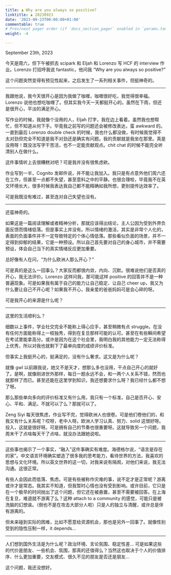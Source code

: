 ```yaml
---
title: ♟️ Why are you always so positive?
linktitle: ♟️ 20230923
date: '2023-09-23T00:00:00+01:00'
commentable: true
# Prev/next pager order (if `docs_section_pager` enabled in `params.toml`)
weight: -4

---
```


September 23th, 2023

今天是周六，但下午被抓去 scipark 和 Eljah 和 Lorenzo 写 HCF 的 interview 作业。Lorenzo 打招呼我说 fantastic，他问我 “Why are you always so positive?” 

这个问题突然变得有预见性起来，之后发生了一系列相关事件，但挺神奇的。

---

我跟他说，我今天很开心是因为我做了咖喱，咖喱很好吃，我觉得很幸福。Lorenzo 说他也想吃咖喱了。但其实我今天一天都挺开心的。虽然在下雨，但还是很开心，平淡的满足开心。

写作业的时候，我就像个没用的人，Eljah 打字，我在边上看着。虽然我也想帮忙，但不知道从何下手。毕竟我之前写的问题还会被修改表达，蛮 awkward 的。一直到最后 Lorenzo double check 的时候，我也什么都没做，有时候我觉得不太对劲但完全不知道是我不对劲还是确实有问题。我的贡献就是我坐在那里。真是没用呀！既没法写字干苦活，也不一定能贡献观点。chit chat 的时候不能完全听清别人在做什么。

这件事情听上去很糟糕对吧？可是我并没有很焦虑欸。

作业写到一半，Cognito 发邮件说，并不能让我加入。我只是有点意外他们周六还在工作，但甚至一点都不失望，甚至意料之中的平静。也很合理啦，毕竟我不在英文环境长大，很多时候我表达我自己都不能精确如我所想，更别提传达效率了。

可是我既没有难过，甚至连对自己失望也没有。

---

还蛮神奇的。

如果这是一篇阅读理解或者精神分析，那就应该得出结论，主人公因为受到外界负面反馈而情绪低落。但是事实上并没有。所以情绪的激活，其实是非常个人化的，表面的负面事件并不一定导致特定的个体心情低落。那些看似负面的场景，并不一定得到抑郁的结果，它是一种预设。所以自己首先要对自己的身心城市，并不需要预设，体会自己当下的真实情绪反应更加重要。

总好像有人在问，“为什么欧洲人那么开心？”

可是真的是这么一回事么？大家反而都很内敛，内向、沉默。很难说他们是否真的开心，我无法评价。Lorenzo 这样问我，那可能这样 positive 的回答并不是一种普遍现象。可是如果我有属于自己的能力让自己稳定、让自己 cheer up，我又为什么要让自己不开心呢？如果我不开心，我亲爱的爸爸妈妈可是会心碎的呀。

可是我开心的来源是什么呢？

---

这里的生活顺利么？

细数以上事件，学业社交完全不能称上得心应手，甚至稍微有点 struggle。在没有任何方面能称得上一枝独秀，得到在复旦那样可能的认可。甚至在有些瞬间希望在考试里能拿高分。或许是因为在这个社会里，我明白我的其他能力一定无法称得上优秀，所以对我也就剩下了最单向度的成绩评价标准。

但事实上我挺开心的，挺满足的，没有什么奢求。这又是为什么呢？

就像 gwl 以前跟我说，她又不是天才，想那么多也没用，干点自己开心的就好了。是啊，就像刚进世外那样，每日一题永远不会，和一两个人关系不错，然而也就那样了而已。甚至还能在这里学到知识，我还想要求什么呀？我已经什么都不想了呀。

那么那些单向多向的评价标准又有什么用，我只有一个标准，自己是否开心、安心、平和、满足。不就可以了么？那就可以了。

Zeng Siyi 每天很焦虑，作业写不完，觉得欧洲人也很卷。可是他们卷他们的，和我又有什么关系呢？哎呀，老中人呀。欧洲人学习认真、努力、solid 这很好呀。投入，这就是很好呀。可是拥有自己的节奏也很重要呀。这就导致另一个问题，我周末干了点啥每天干了点啥，就没办法跟她说啦。

---

这些事也揭示了一个事实，“融入”这件事确实有难度。海德格尔说，“语言是存在的家”。中文语言环境确实塑造了很多我的思考能力，看待世界的方法，我喜欢的思想与文化环境。所以英文世界的这一切，对我来说有隔阂，对他们来说，我无法沟通。这很正常。

有些人会因此而低落、焦虑。可是有些被称作灾难的事，说不定才是正常呢？游离或许才是常态。我其实不知道，但我暂时心情也没有受到影响。或许目前，它只是在一个极早的时间抛出了这个问题，但它还在被悬置，甚至不需要被回答。在上海在复旦，难道就不游离了么？这种 attach to a community 的感觉，可能只是被洗脑的幻想诶。（倒也不是在攻击大部分人啦）只是人的独立与清醒，或许总是伴有游离的。

但未来碰到实际的困难，比如不愿意给资源机会，那也是另外一回事了。就像性别受到的隐性压制一样，it depends...

---

人们想到国外生活是为什么呢？政治环境、言论氛围、稳定性差... 可是如果这些的代价是朋友、一些机会、氛围，那真的还值得么？当然这也取决于个人的价值排序、什么更加重要，交友模式、很久不见的朋友是否还是朋友... 

这个问题，我还没想好。

